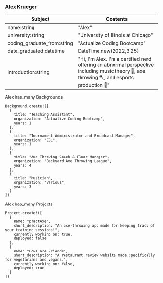 ### Alex Krueger

|Subject|Contents|
|-----|-----|
|name:string|"Alex"|
|university:string|"University of Illinois at Chicago"|
|coding_graduate_from:string|"Actualize Coding Bootcamp"|
|date_graduated:datetime|DateTime.new(2022,3,25)|
|introduction:string|"Hi, I'm Alex. I'm a certified nerd offering an abnormal perspective including music theory 🎵, axe throwing 🪓, and esports production 🎥"|

Alex has_many Backgrounds

```
Background.create!([
  {
    title: "Teaching Assistant", 
    organization: "Actualize Coding Bootcamp", 
    years: 1
  },
  {
    title: "Tournament Administrator and Broadcast Manager", 
    organization: "ESL", 
    years: 1
  },
  {
    title: "Axe Throwing Coach & Floor Manager", 
    organization: "Backyard Axe Throwing League", 
    years: 4
  },
  {
    title: "Musician",
    organization: "Various",
    years: 3
  }
])
```

Alex has_many Projects

```
Project.create!([
  {
    name: "practAxe", 
    short_description: "An axe-throwing app made for keeping track of your training sessions!", 
    currently_working_on: true, 
    deployed: false
  },
  {
    name: "Cows are Friends", 
    short_description: "A restaurant review website made specifically for vegetarians and vegans.", 
    currently_working_on: false, 
    deployed: true
  }
])
```

